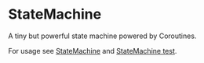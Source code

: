 # StateMachine

A tiny but powerful state machine powered by Coroutines.

For usage see [StateMachine](test/StateMachine.kt) and [StateMachine test](test/StateMachineTest.kt).